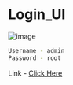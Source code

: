 # Login_UI
![image](https://github.com/user-attachments/assets/e2a584c6-f9eb-44c0-9395-a3602a67dab7)

```sh
Username - admin
Password - root
```
Link - [Click Here](https://login-ui-exam.vercel.app/)
